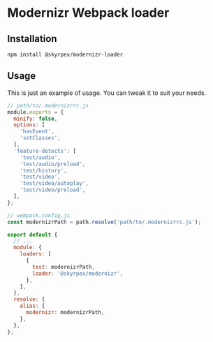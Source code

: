 # Modernizr Webpack loader

## Installation

`npm install @skyrpex/modernizr-loader`

## Usage

This is just an example of usage. You can tweak it to suit your needs.

```js
// path/to/.modernizrrc.js
module.exports = {
  minify: false,
  options: [
    'hasEvent',
    'setClasses',
  ],
  'feature-detects': [
    'test/audio',
    'test/audio/preload',
    'test/history',
    'test/video',
    'test/video/autoplay',
    'test/video/preload',
  ],
};
```

```js
// webpack.config.js
const modernizrPath = path.resolve('path/to/.modernizrrc.js');

export default {
  // ...
  module: {
    loaders: [
      {
        test: modernizrPath,
        loader: '@skyrpex/modernizr',
      },
    ],
  },
  resolve: {
    alias: {
      modernizr: modernizrPath,
    },
  },
};
```
